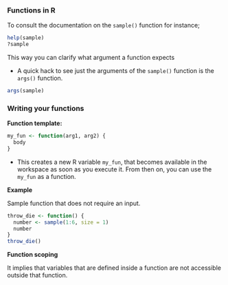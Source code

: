 ### Functions in R
To consult the documentation on the `sample()` function for instance;

```R
help(sample)
?sample
```
This way you can clarify what argument a function expects 
- A quick hack to see just the arguments of the `sample()` function is the `args()` function.
```R
args(sample)
```
### Writing your functions
**Function template:**
```R
my_fun <- function(arg1, arg2) {
  body
}
```
* This creates a new R variable `my_fun`, that becomes available in the workspace as soon as you execute it. From then on, you can use the `my_fun` as a function.

**Example**

Sample function that does not require an input.

```R
throw_die <- function() {
  number <- sample(1:6, size = 1)
  number
}
throw_die()
```
**Function scoping**

It implies that variables that are defined inside a function are not accessible outside that function.
